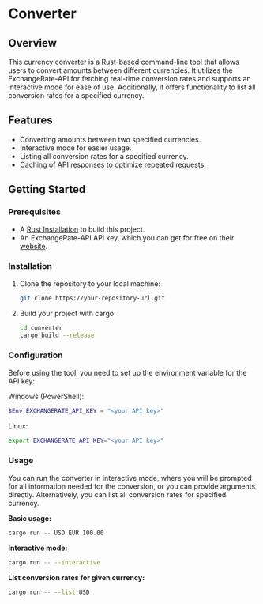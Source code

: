 # Converter

## Overview
This currency converter is a Rust-based command-line tool that allows users to convert amounts between different currencies. It utilizes the ExchangeRate-API for fetching real-time conversion rates and supports an interactive mode for ease of use. Additionally, it offers functionality to list all conversion rates for a specified currency.

## Features
- Converting amounts between two specified currencies.
- Interactive mode for easier usage.
- Listing all conversion rates for a specified currency.
- Caching of API responses to optimize repeated requests.

## Getting Started
### Prerequisites
- A [Rust Installation](https://www.rust-lang.org/learn/get-started) to build this project.
- An ExchangeRate-API API key, which you can get for free on their [website](https://www.exchangerate-api.com/).

### Installation
1. Clone the repository to your local machine:
   ```bash
   git clone https://your-repository-url.git
2. Build your project with cargo:
    ```bash
    cd converter
    cargo build --release
    ```
### Configuration
Before using the tool, you need to set up the environment variable for the API key:

Windows (PowerShell):
```powershell
$Env:EXCHANGERATE_API_KEY = "<your API key>"
```
Linux: 
```bash
export EXCHANGERATE_API_KEY="<your API key>"
```
### Usage
You can run the converter in interactive mode, where you will be prompted for all information needed for the conversion, or you can provide arguments directly. Alternatively, you can list all conversion rates for specified currency.

**Basic usage:**
```bash
cargo run -- USD EUR 100.00
```
**Interactive mode:**
```bash 
cargo run -- --interactive
```
**List conversion rates for given currency:**
```bash 
cargo run -- --list USD
```
